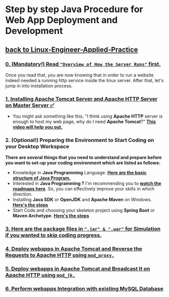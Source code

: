 # Step by step Java Procedure for Web App Deployment and Development
## [**back to Linux-Engineer-Applied-Practice**](../README.md)

### [**0. (**Mandatory!)** Read ```"Overview of How the Server Runs"``` first.** ](./0/Overview-HTTP.md)
Once you read that, you are now knowing that in order to run a website indeed needed a running http service inside the linux server. After that, let's jump in into installation process.

### [**1. Installing Apache Tomcat Server and Apache HTTP Server on Master Server ✅** ](./1/Installing-ApacheTomcat_and_ApacheHTTP.md)

- You might ask something like this, "I think using **Apache HTTP** server is enough to host my web page, why do I need **Apache Tomcat**?" [**This video will help you out.**](https://www.youtube.com/watch?v=XABDkzxA6hM)

### **2. (Optional!) Preparing the Environment to Start Coding on your Desktop Workspace**

**There are several things that you need to understand and prepare before you want to set-up your coding environment which are listed as follows:**

- Knowledge in **Java Programming** Language. [**Here are the basic structure of Java Program.**](/Additional-Notes/Basic-Structure_of_Java-Program.md)
- Interested in **Java Programming ?** I'm recommending you to [**watch the roadmaps here**](/Additional-Notes/Java&SpringBoot-roadmap.md). So, you can effectively improve your skills in which direction.
- Installing **Java SDK** or **OpenJDK** and **Apache Maven** on Windows. [**Here's the steps**](/Java-Webapps-Simulation/2/java-jdk-maven_installation.md)
- Start Code and choosing your skeleton project using **Spring Boot** or **Maven Archetype**. [**Here's the steps**](./2/Code-editor_setup.md)

### [**3. Here are the package files in ```".jar" & ".war"``` for Simulation if you wanted to skip coding progress.**](/installer/)

### [**4. Deploy webapps in Apache Tomcat and Reverse the Requests to Apache HTTP using ```mod_proxy.```**](/Java-Webapps-Simulation/4/deployWebapps_and_mod_proxy.md)

### [**5. Deploy webapps in Apache Tomcat and Broadcast It on Apache HTTP using ```mod_jk.```**]()


### [**6. Perform webapps Integration with existing MySQL Database**](./TBD)


### []()
